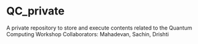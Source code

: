 # QC_private

A private repository to store and execute contents related to the Quantum Computing Workshop
Collaborators: Mahadevan, Sachin, Drishti
